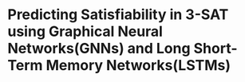 # Predicting Satisfiability in 3-SAT using Graphical Neural Networks(GNNs) and Long Short-Term Memory Networks(LSTMs)
